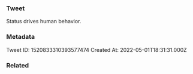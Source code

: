 ### Tweet
Status drives human behavior.

### Metadata
Tweet ID: 1520833310393577474
Created At: 2022-05-01T18:31:31.000Z

### Related

